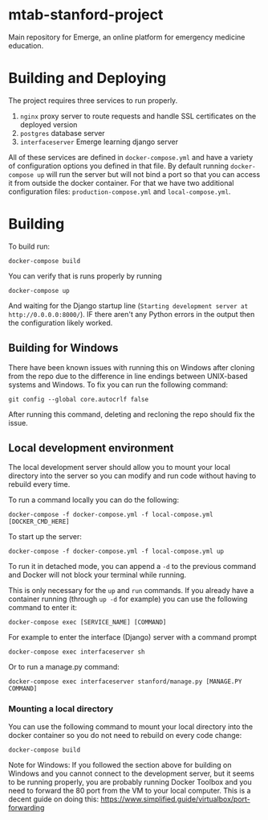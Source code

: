 # mtab-stanford-project
Main repository for Emerge, an online platform for emergency medicine education.

# Building and Deploying
The project requires three services to run properly.
1. `nginx` proxy server to route requests and handle SSL certificates on the deployed version
2. `postgres` database server
3. `interfaceserver` Emerge learning django server

All of these services are defined in `docker-compose.yml` and have a variety of configuration options you defined in that file. By default running `docker-compose up` will run the server but will not bind a port so that you can access it from outside the docker container. For that we have two additional configuration files: `production-compose.yml` and `local-compose.yml`.

# Building
To build run:
```
docker-compose build
```

You can verify that is runs properly by running
```
docker-compose up
```
And waiting for the Django startup line (`Starting development server at http://0.0.0.0:8000/`). IF there aren't any Python errors in the output then the configuration likely worked.

## Building for Windows
There have been known issues with running this on Windows after cloning from the repo due to the difference in line endings between UNIX-based systems and Windows. To fix you can run the following command: 
```
git config --global core.autocrlf false
```
After running this command, deleting and recloning the repo should fix the issue.
## Local development environment
The local development server should allow you to mount your local directory into the server so you can modify and run code without having to rebuild every time.

To run a command locally you can do the following:
```
docker-compose -f docker-compose.yml -f local-compose.yml [DOCKER_CMD_HERE]
```

To start up the server:
```
docker-compose -f docker-compose.yml -f local-compose.yml up
```
To run it in detached mode, you can append a `-d` to the previous command and Docker will not block your terminal while running.

This is only necessary for the `up` and `run` commands. If you already have a container running (through `up -d` for example) you can use the following command to enter it:
```
docker-compose exec [SERVICE_NAME] [COMMAND]
```

For example to enter the interface (Django) server with a command prompt
```
docker-compose exec interfaceserver sh
```

Or to run a manage.py command:
```
docker-compose exec interfaceserver stanford/manage.py [MANAGE.PY COMMAND]
```

### Mounting a local directory
You can use the following command to mount your local directory into the docker container so you do not need to rebuild on every code change:
```
docker-compose build
```

Note for Windows:
If you followed the section above for building on Windows and you cannot connect to the development server, but it seems to be running properly, you are probably running Docker Toolbox and you need to forward the 80 port from the VM to your local computer. This is a decent guide on doing this: https://www.simplified.guide/virtualbox/port-forwarding
